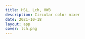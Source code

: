 ```yaml
---
title: HSL, Lch, HWB
description: Circular color mixer
date: 2021-10-18
layout: app
cover: lch.png
---
```


<client-only>
<color-hsl />
</client-only>
